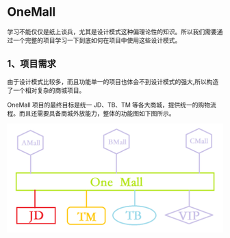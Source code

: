 # OneMall
学习不能仅仅是纸上谈兵，尤其是设计模式这种偏理论性的知识。所以我们需要通过一个完整的项目学习一下到底如何在项目中使用这些设计模式。

## 1、项目需求

由于设计模式比较多，而且功能单一的项目也体会不到设计模式的强大,所以构造了一个相对复杂的商城项目。

OneMall 项目的最终目标是统一 JD、TB、TM 等各大商城，提供统一的购物流程。而且还需要具备商城外放能力，整体的功能图如下图所示。

![](./img/OneMall.png)